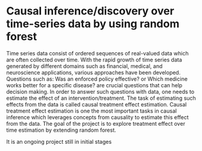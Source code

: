 # Causal inference/discovery over time-series data by using random forest

Time series data consist of ordered sequences of real-valued  data which are often collected over time. With the rapid  growth of time series data generated by different domains  such as financial, medical, and neuroscience  applications, various approaches have been developed.  Questions such as: Was an enforced policy effective? or  Which medicine works better for a specific disease? are crucial questions that can help decision making. In order to answer such questions with data, one needs to  estimate the effect of an intervention/treatment.  The task of estimating such  effects from the data is called causal treatment effect estimation. Causal treatment effect estimation is one the most  important tasks in causal inference which leverages concepts  from causality to estimate this effect from the data. 
The goal of the project is to explore  treatment effect over time estimation by extending random forest.

It is an ongoing project still in initial stages
